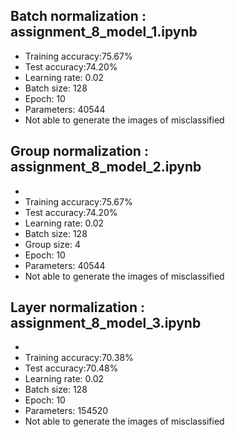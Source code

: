 ## Batch normalization : assignment_8_model_1.ipynb

- Training accuracy:75.67%
- Test accuracy:74.20%
- Learning rate: 0.02
- Batch size: 128
- Epoch: 10
- Parameters: 40544
- Not able to generate the images of misclassified
  
  
## Group normalization : assignment_8_model_2.ipynb
- 
- Training accuracy:75.67%
- Test accuracy:74.20%
- Learning rate: 0.02
- Batch size: 128
- Group size: 4
- Epoch: 10
- Parameters: 40544
- Not able to generate the images of misclassified
  
  
  
## Layer normalization : assignment_8_model_3.ipynb
- 
- Training accuracy:70.38%
- Test accuracy:70.48%
- Learning rate: 0.02
- Batch size: 128
- Epoch: 10
- Parameters: 154520
- Not able to generate the images of misclassified

